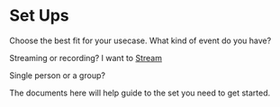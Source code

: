 # Set Ups

Choose the best fit for your usecase. What kind of event do you have?

Streaming or recording? I want to [Stream](streaming)

Single person or a group?

The documents here will help guide to the set you need to get started.
